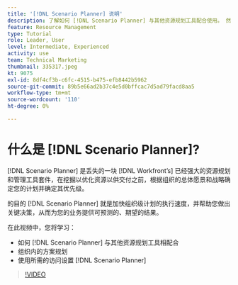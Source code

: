 ```yaml
---
title: '[!DNL Scenario Planner] 说明'
description: 了解如何 [!DNL Scenario Planner] 与其他资源规划工具配合使用。 然后，了解如何设置 [!DNL Scenario Planner].
feature: Resource Management
type: Tutorial
role: Leader, User
level: Intermediate, Experienced
activity: use
team: Technical Marketing
thumbnail: 335317.jpeg
kt: 9075
exl-id: 8df4cf3b-c6fc-4515-b475-efb8442b5962
source-git-commit: 89b5e66ad2b37c4e5d0bffcac7d5ad79facd8aa5
workflow-type: tm+mt
source-wordcount: '110'
ht-degree: 0%

---
```


# 什么是 [!DNL Scenario Planner]?

[!DNL Scenario Planner] 是丢失的一块 [!DNL Workfront’s] 已经强大的资源规划和管理工具套件，在挖掘以优化资源以供交付之前，根据组织的总体愿景和战略确定您的计划并确定其优先级。

的目的 [!DNL Scenario Planner] 就是加快组织级计划的执行速度，并帮助您做出关键决策，从而为您的业务提供可预测的、期望的结果。

在此视频中，您将学习：

* 如何 [!DNL Scenario Planner] 与其他资源规划工具相配合
* 组织内的方案规划
* 使用所需的访问设置 [!DNL Scenario Planner]

>[!VIDEO](https://video.tv.adobe.com/v/335317/?quality=12)
